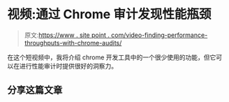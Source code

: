 # 视频:通过 Chrome 审计发现性能瓶颈

> 原文:[https://www . site point . com/video-finding-performance-throughputs-with-chrome-audits/](https://www.sitepoint.com/video-finding-performance-bottlenecks-with-chrome-audits/)

在这个短视频中，我将介绍 chrome 开发工具中的一个很少使用的功能，但它可以在进行性能审计时提供很好的洞察力。

## 分享这篇文章